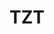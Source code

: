 # TZT
<!--Opdracht 11: Webapplicatie (PHP)-->
<!--De werving van koeriers en de aanmelding van pakketten dient via een webapplicatie te gebeuren. Deze moet worden ontwikkeld in PHP en natuurlijk aansluiten op je functioneel ontwerp.-->

<!--Product: Webapplicatie in PHP-->
